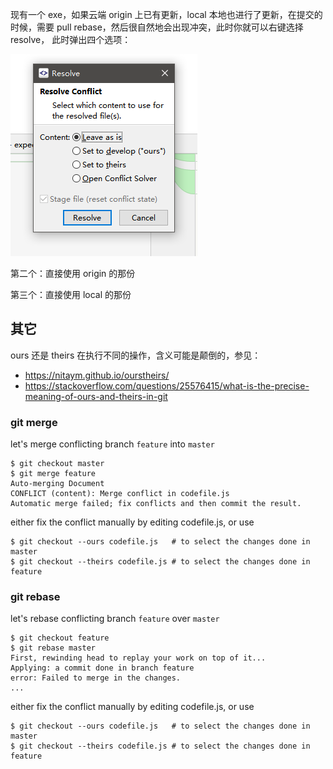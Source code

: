 现有一个 exe，如果云端 origin 上已有更新，local 本地也进行了更新，在提交的时候，需要 pull rebase，然后很自然地会出现冲突，此时你就可以右键选择 resolve，
此时弹出四个选项：

![](https://github.com/EthsonLiu/personal-notes/blob/master/_image/028.png)

第二个：直接使用 origin 的那份

第三个：直接使用 local 的那份

## 其它

ours 还是 theirs 在执行不同的操作，含义可能是颠倒的，参见：

- https://nitaym.github.io/ourstheirs/
- https://stackoverflow.com/questions/25576415/what-is-the-precise-meaning-of-ours-and-theirs-in-git

### git merge

let's merge conflicting branch `feature` into `master`

```shell
$ git checkout master
$ git merge feature
Auto-merging Document
CONFLICT (content): Merge conflict in codefile.js
Automatic merge failed; fix conflicts and then commit the result.
```
either fix the conflict manually by editing codefile.js, or use

```shell
$ git checkout --ours codefile.js   # to select the changes done in master
$ git checkout --theirs codefile.js # to select the changes done in feature
```

### git rebase

let's rebase conflicting branch `feature` over `master`

```shell
$ git checkout feature
$ git rebase master
First, rewinding head to replay your work on top of it...
Applying: a commit done in branch feature
error: Failed to merge in the changes.
...
```

either fix the conflict manually by editing codefile.js, or use

```shell
$ git checkout --ours codefile.js   # to select the changes done in master
$ git checkout --theirs codefile.js # to select the changes done in feature
```




